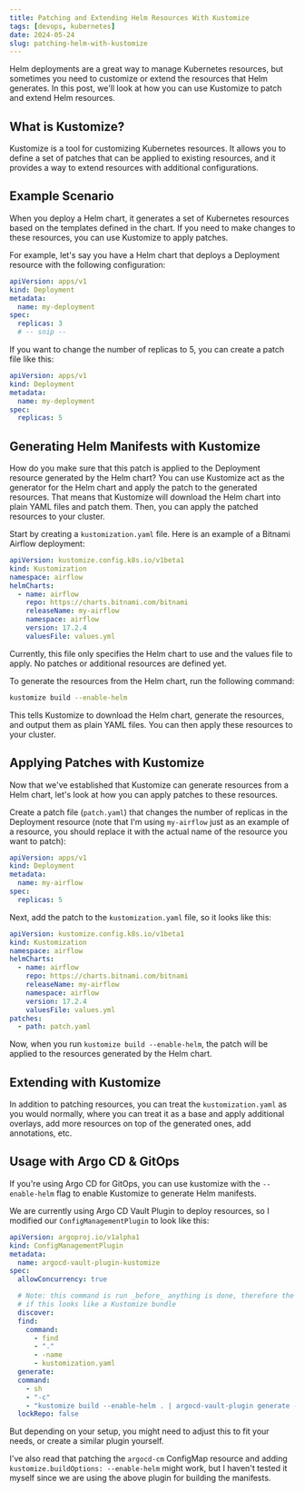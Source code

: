 ```yaml
---
title: Patching and Extending Helm Resources With Kustomize
tags: [devops, kubernetes]
date: 2024-05-24
slug: patching-helm-with-kustomize
---
```


Helm deployments are a great way to manage Kubernetes resources, but sometimes you need to customize or extend the resources that Helm generates. In this post, we'll look at how you can use Kustomize to patch and extend Helm resources.

## What is Kustomize?

Kustomize is a tool for customizing Kubernetes resources. It allows you to define a set of patches that can be applied to existing resources, and it provides a way to extend resources with additional configurations.

## Example Scenario

When you deploy a Helm chart, it generates a set of Kubernetes resources based on the templates defined in the chart. If you need to make changes to these resources, you can use Kustomize to apply patches.

For example, let's say you have a Helm chart that deploys a Deployment resource with the following configuration:

```yaml
apiVersion: apps/v1
kind: Deployment
metadata:
  name: my-deployment
spec:
  replicas: 3
  # -- snip --
```

If you want to change the number of replicas to 5, you can create a patch file like this:

```yaml
apiVersion: apps/v1
kind: Deployment
metadata:
  name: my-deployment
spec:
  replicas: 5
```

## Generating Helm Manifests with Kustomize

How do you make sure that this patch is applied to the Deployment resource generated by the Helm chart? You can use Kustomize act as the generator for the Helm chart and apply the patch to the generated resources. That means that Kustomize will download the Helm chart into plain YAML files and patch them. Then, you can apply the patched resources to your cluster.

Start by creating a `kustomization.yaml` file. Here is an example of a Bitnami Airflow deployment:

```yaml
apiVersion: kustomize.config.k8s.io/v1beta1
kind: Kustomization
namespace: airflow
helmCharts:
  - name: airflow
    repo: https://charts.bitnami.com/bitnami
    releaseName: my-airflow
    namespace: airflow
    version: 17.2.4
    valuesFile: values.yml
```

Currently, this file only specifies the Helm chart to use and the values file to apply. No patches or additional resources are defined yet.

To generate the resources from the Helm chart, run the following command:

```bash
kustomize build --enable-helm
```

This tells Kustomize to download the Helm chart, generate the resources, and output them as plain YAML files. You can then apply these resources to your cluster.

## Applying Patches with Kustomize

Now that we've established that Kustomize can generate resources from a Helm chart, let's look at how you can apply patches to these resources.

Create a patch file (`patch.yaml`) that changes the number of replicas in the Deployment resource (note that I'm using `my-airflow` just as an example of a resource, you should replace it with the actual name of the resource you want to patch):

```yaml
apiVersion: apps/v1
kind: Deployment
metadata:
  name: my-airflow
spec:
  replicas: 5
```

Next, add the patch to the `kustomization.yaml` file, so it looks like this:

```yaml
apiVersion: kustomize.config.k8s.io/v1beta1
kind: Kustomization
namespace: airflow
helmCharts:
  - name: airflow
    repo: https://charts.bitnami.com/bitnami
    releaseName: my-airflow
    namespace: airflow
    version: 17.2.4
    valuesFile: values.yml
patches:
  - path: patch.yaml
```

Now, when you run `kustomize build --enable-helm`, the patch will be applied to the resources generated by the Helm chart.

## Extending with Kustomize

In addition to patching resources, you can treat the `kustomization.yaml` as you would normally, where you can treat it as a base and apply additional overlays, add more resources on top of the generated ones, add annotations, etc.

## Usage with Argo CD & GitOps

If you're using Argo CD for GitOps, you can use kustomize with the `--enable-helm` flag to enable Kustomize to generate Helm manifests.

We are currently using Argo CD Vault Plugin to deploy resources, so I modified our `ConfigManagementPlugin` to look like this:

```yaml
apiVersion: argoproj.io/v1alpha1
kind: ConfigManagementPlugin
metadata:
  name: argocd-vault-plugin-kustomize
spec:
  allowConcurrency: true

  # Note: this command is run _before_ anything is done, therefore the logic is to check
  # if this looks like a Kustomize bundle
  discover:
  find:
    command:
      - find
      - "."
      - -name
      - kustomization.yaml
  generate:
  command:
    - sh
    - "-c"
    - "kustomize build --enable-helm . | argocd-vault-plugin generate -s vault-configuration -"
  lockRepo: false
```

But depending on your setup, you might need to adjust this to fit your needs, or create a similar plugin yourself.

I've also read that patching the `argocd-cm` ConfigMap resource and adding `kustomize.buildOptions: --enable-helm` might work, but I haven't tested it myself since we are using the above plugin for building the manifests.

